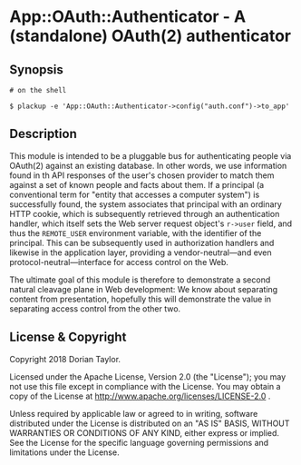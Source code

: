 # App::OAuth::Authenticator - A (standalone) OAuth(2) authenticator

## Synopsis

    # on the shell

    $ plackup -e 'App::OAuth::Authenticator->config("auth.conf")->to_app'

## Description

This module is intended to be a pluggable bus for authenticating
people via OAuth(2) against an existing database. In other words, we
use information found in th API responses of the user's chosen
provider to match them against a set of known people and facts about
them. If a principal (a conventional term for "entity that accesses a
computer system") is successfully found, the system associates that
principal with an ordinary HTTP cookie, which is subsequently
retrieved through an authentication handler, which itself sets the Web
server request object's `r->user` field, and thus the `REMOTE_USER`
environment variable, with the identifier of the principal. This can
be subsequently used in authorization handlers and likewise in the
application layer, providing a vendor-neutral—and even
protocol-neutral—interface for access control on the Web.

The ultimate goal of this module is therefore to demonstrate a second
natural cleavage plane in Web development: We know about separating
content from presentation, hopefully this will demonstrate the value
in separating access control from the other two.

## License & Copyright

Copyright 2018 Dorian Taylor.

Licensed under the Apache License, Version 2.0 (the "License"); you
may not use this file except in compliance with the License. You may
obtain a copy of the License
at http://www.apache.org/licenses/LICENSE-2.0 .

Unless required by applicable law or agreed to in writing, software
distributed under the License is distributed on an "AS IS" BASIS,
WITHOUT WARRANTIES OR CONDITIONS OF ANY KIND, either express or
implied.  See the License for the specific language governing
permissions and limitations under the License.


